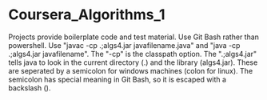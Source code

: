 # Coursera_Algorithms_1

Projects provide boilerplate code and test material.
Use Git Bash rather than powershell.
Use "javac -cp .\;algs4.jar javafilename.java" and "java -cp .\;algs4.jar javafilename".
The "-cp" is the classpath option.
The ".\;algs4.jar" tells java to look in the current directory (.) and the library (algs4.jar). These are seperated by a semicolon for windows machines (colon for linux). The semicolon has special meaning in Git Bash, so it is escaped with a backslash (\).
